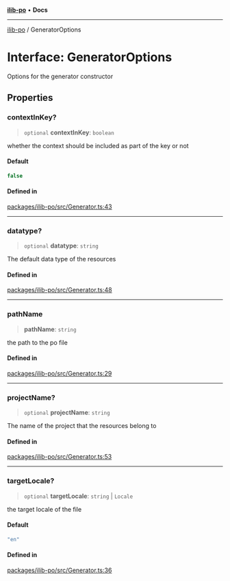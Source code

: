 [**ilib-po**](../index.md) • **Docs**

***

[ilib-po](../index.md) / GeneratorOptions

# Interface: GeneratorOptions

Options for the generator constructor

## Properties

### contextInKey?

> `optional` **contextInKey**: `boolean`

whether the context should be included as part of the key or not

#### Default

```ts
false
```

#### Defined in

[packages/ilib-po/src/Generator.ts:43](https://github.com/iLib-js/ilib-mono/blob/ddf9d893c14f3d56f8b7c289351b045aed9742ab/packages/ilib-po/src/Generator.ts#L43)

***

### datatype?

> `optional` **datatype**: `string`

The default data type of the resources

#### Defined in

[packages/ilib-po/src/Generator.ts:48](https://github.com/iLib-js/ilib-mono/blob/ddf9d893c14f3d56f8b7c289351b045aed9742ab/packages/ilib-po/src/Generator.ts#L48)

***

### pathName

> **pathName**: `string`

the path to the po file

#### Defined in

[packages/ilib-po/src/Generator.ts:29](https://github.com/iLib-js/ilib-mono/blob/ddf9d893c14f3d56f8b7c289351b045aed9742ab/packages/ilib-po/src/Generator.ts#L29)

***

### projectName?

> `optional` **projectName**: `string`

The name of the project that the resources belong to

#### Defined in

[packages/ilib-po/src/Generator.ts:53](https://github.com/iLib-js/ilib-mono/blob/ddf9d893c14f3d56f8b7c289351b045aed9742ab/packages/ilib-po/src/Generator.ts#L53)

***

### targetLocale?

> `optional` **targetLocale**: `string` \| `Locale`

the target locale of the file

#### Default

```ts
"en"
```

#### Defined in

[packages/ilib-po/src/Generator.ts:36](https://github.com/iLib-js/ilib-mono/blob/ddf9d893c14f3d56f8b7c289351b045aed9742ab/packages/ilib-po/src/Generator.ts#L36)
